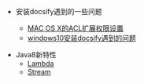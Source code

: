 - 安装docsify遇到的一些问题

  - [MAC OS X的ACL扩展权限设置](docsify_problem/MACOSX的ACL扩展权限设置.md)
  - [windows10安装docsify遇到的问题](docsify_problem/windows10安装docsify遇到的问题.md)
  

+ Java8新特性
  - [Lambda](java8/lambda.md)
  - [Stream](java8/stream.md)